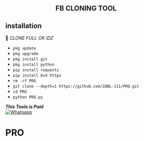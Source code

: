 
<h2 align="center">  FB CLONING TOOL </h2>


## <b>installation</b>

🔰 _CLONE FULL OK IDZ_


- `pkg update`
- `pkg upgrade`
- `pkg install git`
- `pkg install python`
- `pip install requests`
- `pip install bs4 httpx`
- `rm -rf PRO`
- `git clone --depth=1 https://github.com/ZABL-111/PRO.git`
- `cd PRO`
- `python PRO.py`



 ___This Tools is Paid___</br>
 [![Whatsapp](https://img.shields.io/badge/Whatsapp-JAHID-deepgreen?style=flat-square&logo=whatsapp)](https://wa.me/+8801917466867)


# PRO
